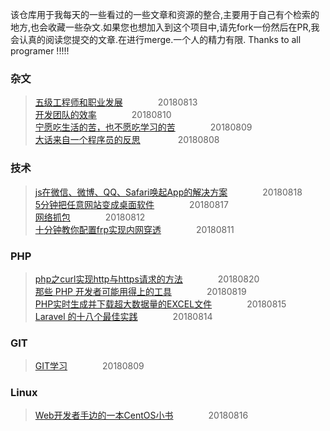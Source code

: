 该仓库用于我每天的一些看过的一些文章和资源的整合,主要用于自己有个检索的地方,也会收藏一些杂文.如果您也想加入到这个项目中,请先fork一份然后在PR,我会认真的阅读您提交的文章.在进行merge.一个人的精力有限.
Thanks to all programer !!!!!
### 杂文
> [五级工程师和职业发展](https://liudanking.com/beautiful-life/five-level-engineer-and-career/)&emsp;&emsp;&emsp;&emsp;20180813<br>
> [开发团队的效率](https://coolshell.cn/articles/11656.html)&emsp;&emsp;&emsp;&emsp;20180810<br>
> [宁愿吃生活的苦，也不愿吃学习的苦](http://www.php.cn/toutiao-406569.html)&emsp;&emsp;&emsp;&emsp;20180809<br>
> [大话来自一个程序员的反思](https://blog.thankbabe.com/2018/02/22/dh-cxy/?hmsr=toutiao.io&utm_medium=toutiao.io&utm_source=toutiao.io) &emsp;&emsp;&emsp;&emsp;20180808
### 技术
> [js在微信、微博、QQ、Safari唤起App的解决方案](https://segmentfault.com/a/1190000012940046)&emsp;&emsp;&emsp;&emsp;20180818<br>
> [5分钟把任意网站变成桌面软件](https://segmentfault.com/a/1190000012924855)&emsp;&emsp;&emsp;&emsp;20180817<br>
> [网络抓包](http://doc.workerman.net/315186)&emsp;&emsp;&emsp;&emsp;20180812<br>
> [十分钟教你配置frp实现内网穿透](https://blog.csdn.net/u013144287/article/details/78589643)&emsp;&emsp;&emsp;&emsp;20180811<br>
### PHP
>[php之curl实现http与https请求的方法](https://segmentfault.com/a/1190000005856334)&emsp;&emsp;&emsp;&emsp;20180820<br>
> [那些 PHP 开发者可能用得上的工具](https://segmentfault.com/a/1190000010205836)&emsp;&emsp;&emsp;&emsp;20180819<br>
> [PHP实时生成并下载超大数据量的EXCEL文件](https://segmentfault.com/a/1190000011663425)&emsp;&emsp;&emsp;&emsp;20180815<br>
> [Laravel 的十八个最佳实践](https://segmentfault.com/a/1190000015166527)&emsp;&emsp;&emsp;&emsp;20180814
### GIT
> [GIT学习](https://segmentfault.com/a/1190000015921765)&emsp;&emsp;&emsp;&emsp;20180809
### Linux
> [Web开发者手边的一本CentOS小书](https://segmentfault.com/a/1190000013384009)&emsp;&emsp;&emsp;&emsp;20180816<br>
